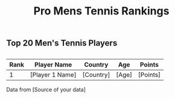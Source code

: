 <!DOCTYPE html>
<html lang="en">
<head>
  <meta charset="UTF-8">
  <meta name="viewport" content="width=device-width, initial-scale=1.0">
  <title>Pro Mens Tennis Rankings</title>
  <link rel="stylesheet" href="style.css">
</head>
<body>
  <header>
    <h1>Pro Mens Tennis Rankings</h1>
  </header>

  <main>
    <h2>Top 20 Men's Tennis Players</h2>
    <table>
      <caption></caption>  <thead>
        <tr>
          <th>Rank</th>
          <th>Player Name</th>
          <th>Country</th>
          <th>Age</th>
          <th>Points</th>
        </tr>
      </thead>
      <tbody>
        <tr>
          <td>1</td>
          <td>[Player 1 Name]</td>
          <td>[Country]</td>
          <td>[Age]</td>
          <td>[Points]</td>
        </tr>
        </tbody>
    </table>
  </main>

  <footer>
    <p>Data from [Source of your data]</p> </footer>
</body>
</html>
